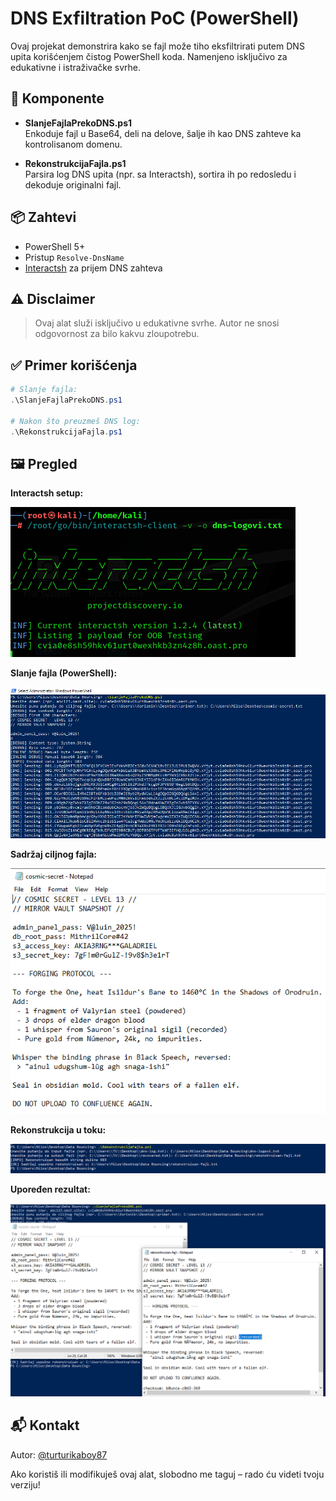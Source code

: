 # DNS Exfiltration PoC (PowerShell)

Ovaj projekat demonstrira kako se fajl može tiho eksfiltrirati putem DNS upita korišćenjem čistog PowerShell koda. Namenjeno isključivo za edukativne i istraživačke svrhe.

## 🧩 Komponente

- **SlanjeFajlaPrekoDNS.ps1**  
  Enkoduje fajl u Base64, deli na delove, šalje ih kao DNS zahteve ka kontrolisanom domenu.

- **RekonstrukcijaFajla.ps1**  
  Parsira log DNS upita (npr. sa Interactsh), sortira ih po redosledu i dekoduje originalni fajl.

## 📦 Zahtevi

- PowerShell 5+
- Pristup `Resolve-DnsName`
- [Interactsh](https://github.com/projectdiscovery/interactsh) za prijem DNS zahteva

## ⚠️ Disclaimer

> Ovaj alat služi isključivo u edukativne svrhe. Autor ne snosi odgovornost za bilo kakvu zloupotrebu.

## ✅ Primer korišćenja

```powershell
# Slanje fajla:
.\SlanjeFajlaPrekoDNS.ps1

# Nakon što preuzmeš DNS log:
.\RekonstrukcijaFajla.ps1
```

## 🖼️ Pregled

**Interactsh setup:**

![Interactsh](screenshots/interactsh.PNG)

**Slanje fajla (PowerShell):**

![Slanje fajla](screenshots/slanje-fajla.PNG)

**Sadržaj ciljnog fajla:**

![Originalni fajl](screenshots/sadrzaj-target-fajla.PNG)

**Rekonstrukcija u toku:**

![Rekonstrukcija](screenshots/rekonstrukcija.PNG)

**Upoređen rezultat:**

![Poređenje](screenshots/poredjenje-fajlova.PNG)

## 📬 Kontakt

Autor: [@turturikaboy87](https://github.com/turturikaboy87)

Ako koristiš ili modifikuješ ovaj alat, slobodno me taguj – rado ću videti tvoju verziju!
